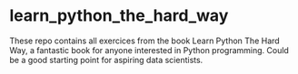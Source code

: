 # learn_python_the_hard_way
These repo contains all exercices from the book Learn Python The Hard Way, a fantastic book for anyone interested in Python programming. Could be a good starting point for aspiring data scientists. 
